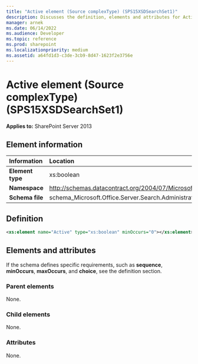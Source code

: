 ```yaml
---
title: "Active element (Source complexType) (SPS15XSDSearchSet1)"
description: Discusses the definition, elements and attributes for Active element (Source complexType) (SPS15XSDSearchSet1).
manager: arnek
ms.date: 06/14/2022
ms.audience: Developer
ms.topic: reference
ms.prod: sharepoint
ms.localizationpriority: medium
ms.assetid: a64fd1d3-c3de-3cb9-8d47-1623f2e3756e
---
```


# Active element (Source complexType) (SPS15XSDSearchSet1)

**Applies to:** SharePoint Server 2013
  
## Element information

|Information|Location|
|:-----|:-----|
|**Element type**  |xs:boolean|
|**Namespace**  |http://schemas.datacontract.org/2004/07/Microsoft.Office.Server.Search.Administration.Query|
|**Schema file**  |schema_Microsoft.Office.Server.Search.Administration.Query.xsd|
   
## Definition

```XML
<xs:element name="Active" type="xs:boolean" minOccurs="0"></xs:element>

```

## Elements and attributes

If the schema defines specific requirements, such as **sequence**, **minOccurs**, **maxOccurs**, and **choice**, see the definition section. 
  
### Parent elements

None.
  
### Child elements

None.
  
### Attributes

None.
  

